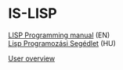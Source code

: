 # IS-LISP

[LISP Programming manual](http://enterprise.iko.hu/books/IS-LISP_English.pdf) (EN)  
[Lisp Programozási Segédlet](http://ep128.hu/Ep_Konyv/Lisp.htm) (HU)  

[User overview](https://enterpriseforever.com/programming/lisp/)  
